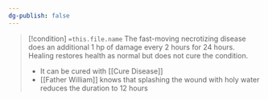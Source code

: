 ```yaml
---
dg-publish: false
---
```


> [!condition] `=this.file.name`
> The fast-moving necrotizing disease does an additional 1 hp of damage every 2 hours for 24 hours. Healing restores health as normal but does not cure the condition. 
> - It can be cured with [[Cure Disease]]
> - [[Father William]] knows that splashing the wound with holy water reduces the duration to 12 hours